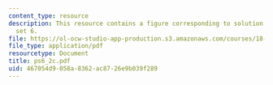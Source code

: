 ```yaml
---
content_type: resource
description: This resource contains a figure corresponding to solution of problem
  set 6.
file: https://ol-ocw-studio-app-production.s3.amazonaws.com/courses/18-01-single-variable-calculus-fall-2005/467054d9058a8362ac8726e9b039f289_ps6_2c.pdf
file_type: application/pdf
resourcetype: Document
title: ps6_2c.pdf
uid: 467054d9-058a-8362-ac87-26e9b039f289
---
```

